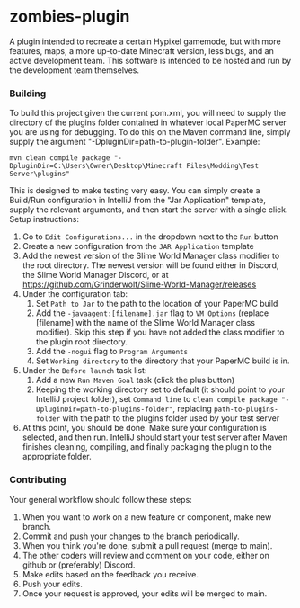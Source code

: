 # zombies-plugin
A plugin intended to recreate a certain Hypixel gamemode, but with more features, maps, a more up-to-date Minecraft version, less bugs, and an active development team. This software is intended to be hosted and run by the development team themselves.

### Building
To build this project given the current pom.xml, you will need to supply the directory of the plugins folder contained in whatever local PaperMC server you are using for debugging. To do this on the Maven command line, simply supply the argument "-DpluginDir=path-to-plugin-folder". Example:

`mvn clean compile package "-DpluginDir=C:\Users\Owner\Desktop\Minecraft Files\Modding\Test Server\plugins"`

This is designed to make testing very easy. You can simply create a Build/Run configuration in IntelliJ from the "Jar Application" template, supply the relevant arguments, and then start the server with a single click. Setup instructions:

1. Go to `Edit Configurations...` in the dropdown next to the `Run` button
2. Create a new configuration from the `JAR Application` template
3. Add the newest version of the Slime World Manager class modifier to the root directory. The newest version will be found either in Discord, the Slime World Manager Discord, or at https://github.com/Grinderwolf/Slime-World-Manager/releases
4. Under the configuration tab:
   1. Set `Path to Jar` to the path to the location of your PaperMC build
   2. Add the `-javaagent:[filename].jar` flag to `VM Options` (replace [filename] with the name of the Slime World Manager class modifier). Skip this step if you have not added the class modifier to the plugin root directory.
   3. Add the `-nogui` flag to `Program Arguments`
   4. Set `Working directory` to the directory that your PaperMC build is in.
5. Under the `Before launch` task list:
   1. Add a new `Run Maven Goal` task (click the plus button)
   2. Keeping the working directory set to default (it should point to your IntelliJ project folder), set `Command line` to `clean compile package "-DpluginDir=path-to-plugins-folder"`, replacing `path-to-plugins-folder` with the path to the plugins folder used by your test server
6. At this point, you should be done. Make sure your configuration is selected, and then run. IntelliJ should start your test server after Maven finishes cleaning, compiling, and finally packaging the plugin to the appropriate folder.

### Contributing
Your general workflow should follow these steps:

1. When you want to work on a new feature or component, make new branch.
2. Commit and push your changes to the branch periodically.
3. When you think you're done, submit a pull request (merge to main).
4. The other coders will review and comment on your code, either on github or (preferably) Discord.
5. Make edits based on the feedback you receive.
6. Push your edits.
7. Once your request is approved, your edits will be merged to main.
